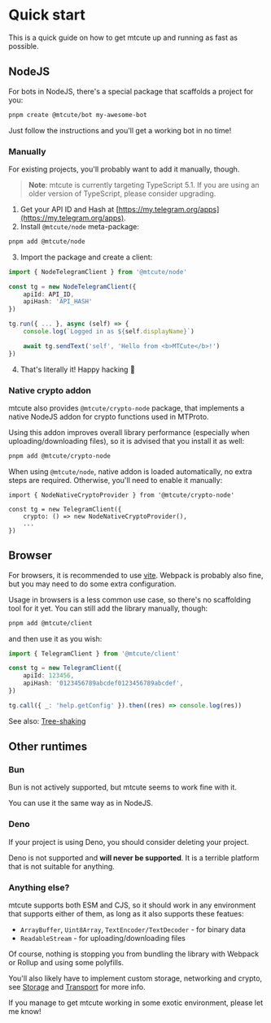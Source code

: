 # Quick start

This is a quick guide on how to get mtcute up and running as fast as possible.

## NodeJS

For bots in NodeJS, there's a special package that scaffolds a project for you:

```bash
pnpm create @mtcute/bot my-awesome-bot
```

Just follow the instructions and you'll get a working bot in no time!

### Manually

For existing projects, you'll probably want to add it manually, though.

> **Note**: mtcute is currently targeting TypeScript 5.1. 
> If you are using an older version of TypeScript, please consider upgrading.

1. Get your API ID and Hash at
   [https://my.telegram.org/apps](https://my.telegram.org/apps).
2. Install `@mtcute/node` meta-package:

```bash
pnpm add @mtcute/node
```

3. Import the package and create a client:

```ts
import { NodeTelegramClient } from '@mtcute/node'

const tg = new NodeTelegramClient({
    apiId: API_ID,
    apiHash: 'API_HASH'
})

tg.run({ ... }, async (self) => {
    console.log(`Logged in as ${self.displayName}`)

    await tg.sendText('self', 'Hello from <b>MTCute</b>!')
})
```
4. That's literally it! Happy hacking 🚀

### Native crypto addon
mtcute also provides `@mtcute/crypto-node` package, that implements
a native NodeJS addon for crypto functions used in MTProto.

Using this addon improves overall library performance (especially when uploading/downloading files), 
so it is advised that you install it as well:

```bash
pnpm add @mtcute/crypto-node
```

When using `@mtcute/node`, native addon is loaded automatically,
no extra steps are required. Otherwise, you'll need to enable it manually:

```ts{4}
import { NodeNativeCryptoProvider } from '@mtcute/crypto-node'

const tg = new TelegramClient({
    crypto: () => new NodeNativeCryptoProvider(),
    ...
})
```

## Browser

For browsers, it is recommended to use [vite](https://vitejs.dev). 
Webpack is probably also fine, but you may need to do some extra configuration.

Usage in browsers is a less common use case, so there's no scaffolding tool for it yet.
You can still add the library manually, though:

```bash
pnpm add @mtcute/client
```

and then use it as you wish:

```ts
import { TelegramClient } from '@mtcute/client'

const tg = new TelegramClient({
    apiId: 123456,
    apiHash: '0123456789abcdef0123456789abcdef',
})

tg.call({ _: 'help.getConfig' }).then((res) => console.log(res))
```

See also: [Tree-shaking](/guide/topics/treeshaking.md)

## Other runtimes

### Bun
Bun is not actively supported, but mtcute seems to work fine with it.

You can use it the same way as in NodeJS.

### Deno
If your project is using Deno, you should consider deleting your project.

Deno is not supported and **will never be supported**.
It is a terrible platform that is not suitable for anything.

### Anything else?

mtcute supports both ESM and CJS, so it should work in any environment that supports either of them,
as long as it also supports these featues:
  - `ArrayBuffer`, `Uint8Array`, `TextEncoder/TextDecoder` - for binary data
  - `ReadableStream` - for uploading/downloading files

Of course, nothing is stopping you from bundling the library with Webpack or Rollup and using some polyfills.

You'll also likely have to implement custom storage, networking and crypto, 
see [Storage](/guide/topics/storage.md) and [Transport](/guide/topics/transport.md) for more info.

If you manage to get mtcute working in some exotic environment, please let me know!